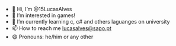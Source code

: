 - 👋 Hi, I’m @15LucasAlves
- 👀 I’m interested in games!
- 🌱 I’m currently learning c, c# and others laguanges on university
- 📫 How to reach me lucasalves@sapo.pt
- 😄 Pronouns: he/him or any other

<!---
15LucasAlves/15LucasAlves is a ✨ special ✨ repository because its `README.md` (this file) appears on your GitHub profile.
You can click the Preview link to take a look at your changes.
--->

